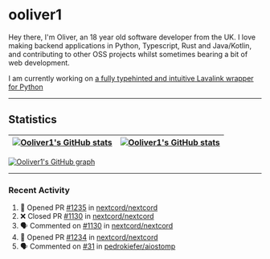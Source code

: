 # ooliver1

Hey there, I'm Oliver, an 18 year old software developer from the UK. I love making backend applications in Python, Typescript, Rust and Java/Kotlin, and contributing to other OSS projects whilst sometimes bearing a bit of web development.

I am currently working on [a fully typehinted and intuitive Lavalink wrapper for Python](https://github.com/ooliver1/mafic)

---

## Statistics

| <a href="https://github.com/anuraghazra/github-readme-stats"><img src="https://github-readme-stats.ooliver1.vercel.app/api/?username=ooliver1&theme=midnight-purple&show_icons=true&hide_border=true&show_private=true&include_all_commits=true&show_total_reviews=true" alt="Ooliver1's GitHub stats" align="center" /></a> | <a href="https://github.com/anuraghazra/github-readme-stats"><img src="https://github-readme-stats.vercel.app/api/top-langs?username=ooliver1&theme=midnight-purple&count_private=true&exclude_repo=obsidi&layout=compact&langs_count=10&hide_border=true" alt="Ooliver1's GitHub stats" align="center" /></a> |
| ----------------------------------------------------------------------------------------------------------------------------------------------------------------------------------------------------------------------------------------------------------------------------------------------------- | ----------------------------------------------------------------------------------------------------------------------------------------------------------------------------------------------------------------------------------------------------------------------------------------------------------------------- |

[![Ooliver1's GitHub graph](https://github-readme-activity-graph.vercel.app/graph?username=ooliver1&bg_color=000000&color=9745f5&line=9745f5&point=FFFFFF&hide_border=true)](https://github.com/ashutosh00710/github-readme-activity-graph)

---

### Recent Activity

<!--START_SECTION:activity-->
1. 💪 Opened PR [#1235](https://github.com/nextcord/nextcord/pull/1235) in [nextcord/nextcord](https://github.com/nextcord/nextcord)
2. ❌ Closed PR [#1130](https://github.com/nextcord/nextcord/pull/1130) in [nextcord/nextcord](https://github.com/nextcord/nextcord)
3. 🗣 Commented on [#1130](https://github.com/nextcord/nextcord/issues/1130) in [nextcord/nextcord](https://github.com/nextcord/nextcord)
4. 💪 Opened PR [#1234](https://github.com/nextcord/nextcord/pull/1234) in [nextcord/nextcord](https://github.com/nextcord/nextcord)
5. 🗣 Commented on [#31](https://github.com/pedrokiefer/aiostomp/issues/31) in [pedrokiefer/aiostomp](https://github.com/pedrokiefer/aiostomp)
<!--END_SECTION:activity-->
